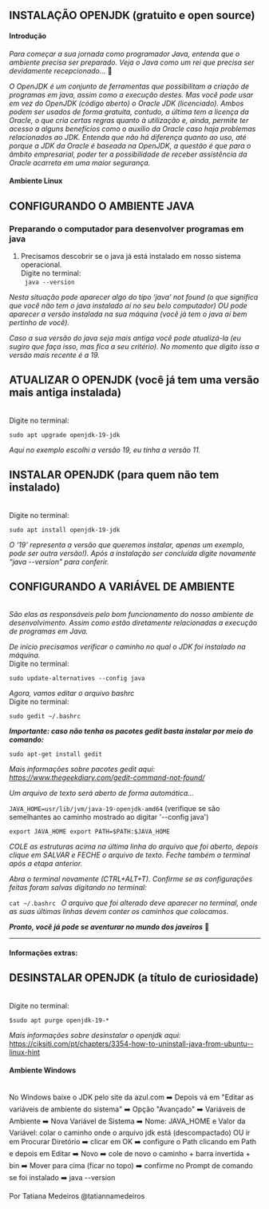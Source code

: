## INSTALAÇÃO OPENJDK (gratuito e open source)
#### Introdução

*Para começar a sua jornada como programador Java, entenda que o ambiente precisa ser preparado. Veja o Java como um rei que precisa ser devidamente recepcionado…* 👑

*O OpenJDK é um conjunto de ferramentas que possibilitam a criação de programas em java, assim como a execução destes. Mas você pode usar em vez do OpenJDK (código aberto) o Oracle JDK (licenciado). Ambos podem ser usados de forma gratuita, contudo, a última tem a licença da Oracle, o que cria certas regras quanto à utilização e, ainda, permite ter acesso a alguns benefícios como o auxílio da Oracle caso haja problemas relacionados ao JDK. Entenda que não há diferença quanto ao uso, até porque a JDK da Oracle é baseada na OpenJDK, a questão é que para o âmbito empresarial, poder ter a possibilidade de receber assistência da Oracle acarreta em uma maior segurança.*

#### Ambiente Linux

## CONFIGURANDO O AMBIENTE JAVA
### Preparando o computador para desenvolver programas em java

1. Precisamos descobrir se o java já está instalado em nosso sistema operacional.
<br>Digite no terminal:<br/>
`
java --version`

*Nesta situação pode aparecer algo do tipo ‘java’ not found (o que significa que você não tem o java instalado aí no seu belo computador) OU pode aparecer a versão instalada na sua máquina (você já tem o java aí bem pertinho de você).*

*Caso a sua versão do java seja mais antiga você pode atualizá-la (eu sugiro que faça isso, mas fica a seu critério). No momento que digito isso a versão mais recente é a 19.*

## ATUALIZAR O OPENJDK (você já tem uma versão mais antiga instalada)
<br>Digite no terminal:<br/>

`sudo apt upgrade openjdk-19-jdk`

*Aqui no exemplo escolhi a versão 19, eu tinha a versão 11.*

## INSTALAR OPENJDK (para quem não tem instalado)
<br>Digite no terminal:<br/>

`sudo apt install openjdk-19-jdk`

*O ‘19’ representa a versão que queremos instalar, apenas um exemplo, pode ser outra versão!). Após a instalação ser concluída digite novamente “java --version” para conferir.*

## CONFIGURANDO A VARIÁVEL DE AMBIENTE
<br>*São elas as responsáveis pelo bom funcionamento do nosso ambiente de desenvolvimento. Assim como estão diretamente relacionadas a execução de programas em Java.*<br/>

*De início precisamos verificar o caminho no qual o JDK foi instalado na máquina.*
<br>Digite no terminal:<br/>

`sudo update-alternatives --config java`

*Agora, vamos editar o arquivo bashrc*
<br>Digite no terminal:<br/>

`sudo gedit ~/.bashrc`

***Importante: caso não tenha os pacotes gedit basta instalar por meio do comando:***

`sudo apt-get install gedit`

*Mais informações sobre pacotes gedit aqui: https://www.thegeekdiary.com/gedit-command-not-found/*

*Um arquivo de texto será aberto de forma automática…*

`JAVA_HOME=usr/lib/jvm/java-19-openjdk-amd64` (verifique se são semelhantes ao caminho mostrado ao digitar '--config java')

`export JAVA_HOME export PATH=$PATH:$JAVA_HOME`

*COLE as estruturas acima na última linha do arquivo que foi aberto, depois clique em SALVAR e FECHE o arquivo de texto. Feche também o terminal após a etapa anterior.*

*Abra o terminal novamente (CTRL+ALT+T). Confirme se as configurações feitas foram salvas digitando no terminal:*

`cat ~/.bashrc
`
*O arquivo que foi alterado deve aparecer no terminal, onde as suas últimas linhas devem conter os caminhos que colocamos.*

***Pronto, você já pode se aventurar no mundo dos javeiros*** 🙂
______________________________
#### Informações extras:

## DESINSTALAR OPENJDK (a título de curiosidade)
<br>Digite no terminal:<br/>

`$sudo apt purge openjdk-19-*`

*Mais informações sobre desinstalar o openjdk aqui:*
https://ciksiti.com/pt/chapters/3354-how-to-uninstall-java-from-ubuntu--linux-hint

#### Ambiente Windows

<br>No Windows baixe o JDK pelo site da azul.com ➡️ Depois vá em "Editar as variáveis de ambiente do sistema" ➡️ Opção "Avançado" ➡️ Variáveis de Ambiente ➡️ Nova Variável de Sistema ➡️ Nome: JAVA_HOME e Valor da Variável: colar o caminho onde o arquivo jdk está (descompactado) OU ir em Procurar Diretório ➡️ clicar em OK ➡️ configure o Path clicando em Path e depois em Editar ➡️ Novo ➡️ cole de novo o caminho + barra invertida + bin ➡️ Mover para cima (ficar no topo) ➡️ confirme no Prompt de comando se foi instalado ➡️ java --version

Por Tatiana Medeiros
@tatiannamedeiros
